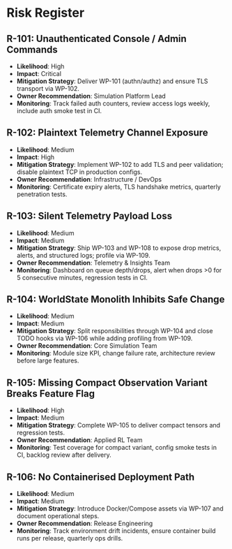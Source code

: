 # Risk Register

## R-101: Unauthenticated Console / Admin Commands
- **Likelihood**: High
- **Impact**: Critical
- **Mitigation Strategy**: Deliver WP-101 (authn/authz) and ensure TLS transport via WP-102.
- **Owner Recommendation**: Simulation Platform Lead
- **Monitoring**: Track failed auth counters, review access logs weekly, include auth smoke test in CI.

## R-102: Plaintext Telemetry Channel Exposure
- **Likelihood**: Medium
- **Impact**: High
- **Mitigation Strategy**: Implement WP-102 to add TLS and peer validation; disable plaintext TCP in production configs.
- **Owner Recommendation**: Infrastructure / DevOps
- **Monitoring**: Certificate expiry alerts, TLS handshake metrics, quarterly penetration tests.

## R-103: Silent Telemetry Payload Loss
- **Likelihood**: Medium
- **Impact**: Medium
- **Mitigation Strategy**: Ship WP-103 and WP-108 to expose drop metrics, alerts, and structured logs; profile via WP-109.
- **Owner Recommendation**: Telemetry & Insights Team
- **Monitoring**: Dashboard on queue depth/drops, alert when drops >0 for 5 consecutive minutes, regression tests in CI.

## R-104: WorldState Monolith Inhibits Safe Change
- **Likelihood**: Medium
- **Impact**: Medium
- **Mitigation Strategy**: Split responsibilities through WP-104 and close TODO hooks via WP-106 while adding profiling from WP-109.
- **Owner Recommendation**: Core Simulation Team
- **Monitoring**: Module size KPI, change failure rate, architecture review before large features.

## R-105: Missing Compact Observation Variant Breaks Feature Flag
- **Likelihood**: High
- **Impact**: Medium
- **Mitigation Strategy**: Complete WP-105 to deliver compact tensors and regression tests.
- **Owner Recommendation**: Applied RL Team
- **Monitoring**: Test coverage for compact variant, config smoke tests in CI, backlog review after delivery.

## R-106: No Containerised Deployment Path
- **Likelihood**: Medium
- **Impact**: Medium
- **Mitigation Strategy**: Introduce Docker/Compose assets via WP-107 and document operational steps.
- **Owner Recommendation**: Release Engineering
- **Monitoring**: Track environment drift incidents, ensure container build runs per release, quarterly ops drills.
